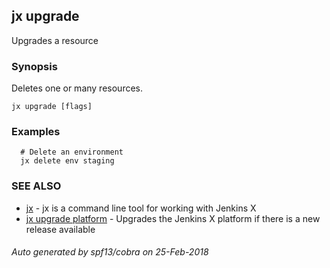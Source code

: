 ## jx upgrade

Upgrades a resource

### Synopsis


Deletes one or many resources.

```
jx upgrade [flags]
```

### Examples

```
  # Delete an environment
  jx delete env staging
```

### SEE ALSO
* [jx](jx.md)	 - jx is a command line tool for working with Jenkins X
* [jx upgrade platform](jx_upgrade_platform.md)	 - Upgrades the Jenkins X platform if there is a new release available

###### Auto generated by spf13/cobra on 25-Feb-2018
